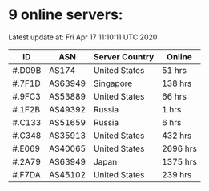 # 9 online servers:

Latest update at: Fri Apr 17 11:10:11 UTC 2020

| ID | ASN | Server Country | Online |
| -- | --- | -------------- | ------ |
| #.D09B | AS174 | United States | 51 hrs |
| #.7F1D | AS63949 | Singapore | 138 hrs |
| #.9FC3 | AS53889 | United States | 66 hrs |
| #.1F2B | AS49392 | Russia | 1 hrs |
| #.C133 | AS51659 | Russia | 6 hrs |
| #.C348 | AS35913 | United States | 432 hrs |
| #.E069 | AS40065 | United States | 2696 hrs |
| #.2A79 | AS63949 | Japan | 1375 hrs |
| #.F7DA | AS45102 | United States | 239 hrs |

